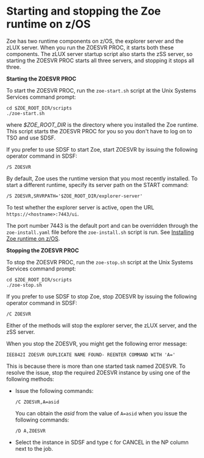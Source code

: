 # Starting and stopping the Zoe runtime on z/OS

Zoe has two runtime components on z/OS, the explorer server and the zLUX server.  When you run the ZOESVR PROC, it starts both these components.  The zLUX server startup script also starts the zSS server, so starting the ZOESVR PROC starts all three servers, and stopping it stops all three.  

**Starting the ZOESVR PROC**

To start the ZOESVR PROC, run the `zoe-start.sh` script at the Unix Systems Services command prompt:

```
cd $ZOE_ROOT_DIR/scripts
./zoe-start.sh
```
where _$ZOE_ROOT_DIR_ is the directory where you installed the Zoe runtime.  This script starts the ZOESVR PROC for you so you don't have to log on to TSO and use SDSF.

If you prefer to use SDSF to start Zoe, start ZOESVR by issuing the following operator command in SDSF:

```
/S ZOESVR
```

By default, Zoe uses the runtime version that you most recently installed.  To start a different runtime, specify its server path on the START command:

```
/S ZOESVR,SRVRPATH='$ZOE_ROOT_DIR/explorer-server'
```

To test whether the explorer server is active, open the URL `https://<hostname>:7443/ui`.

The port number 7443 is the default port and can be overridden through the `zoe-install.yaml` file before the `zoe-install.sh` script is run. See [Installing Zoe runtime on z/OS](zoeinstall.md).

**Stopping the ZOESVR PROC**

To stop the ZOESVR PROC, run the `zoe-stop.sh` script at the Unix Systems Services command prompt:

```
cd $ZOE_ROOT_DIR/scripts
./zoe-stop.sh
```

If you prefer to use SDSF to stop Zoe, stop ZOESVR by issuing the following operator command in SDSF:

```
/C ZOESVR  
```
Either of the methods will stop the explorer server, the zLUX server, and the zSS server.

When you stop the ZOESVR, you might get the following error message:

```IEE842I ZOESVR DUPLICATE NAME FOUND- REENTER COMMAND WITH 'A='```

This is because there is more than one started task named ZOESVR. To resolve the issue, stop the required ZOESVR instance by using one of the following methods:

- Issue the following commands:

  ```/C ZOESVR,A=asid```

   You can obtain the _asid_ from the value of `A=asid` when you issue the following commands:

   ```/D A,ZOESVR```

- Select the instance in SDSF and type `C` for CANCEL in the NP column next to the job.
